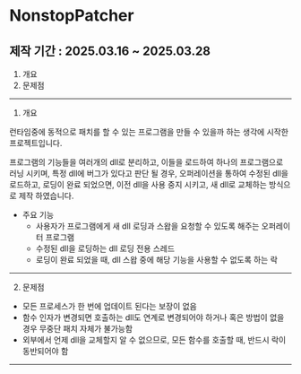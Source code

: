 # NonstopPatcher

## 제작 기간 : 2025.03.16 ~ 2025.03.28

1. 개요
2. 문제점

---

1. 개요

런타임중에 동적으로 패치를 할 수 있는 프로그램을 만들 수 있을까 하는 생각에 시작한 프로젝트입니다.

프로그램의 기능들을 여러개의 dll로 분리하고, 이들을 로드하여 하나의 프로그램으로 러닝 시키며, 특정 dll에 버그가 있다고 판단 될 경우, 오퍼레이션을 통하여 수정된 dll을 로드하고, 로딩이 완료 되었으면, 이전 dll을 사용 중지 시키고, 새 dll로 교체하는 방식으로 제작 하였습니다.

* 주요 기능
  * 사용자가 프로그램에게 새 dll 로딩과 스왑을 요청할 수 있도록 해주는 오퍼레이터 프로그램
  * 수정된 dll을 로딩하는 dll 로딩 전용 스레드
  * 로딩이 완료 되었을 때, dll 스왑 중에 해당 기능을 사용할 수 없도록 하는 락
 
---

2. 문제점

* 모든 프로세스가 한 번에 업데이트 된다는 보장이 없음
* 함수 인자가 변경되면 호출하는 dll도 연계로 변경되어야 하거나 혹은 방법이 없을 경우 무중단 패치 자체가 불가능함
* 외부에서 언제 dll을 교체할지 알 수 없으므로, 모든 함수를 호출할 때, 반드시 락이 동반되어야 함

---